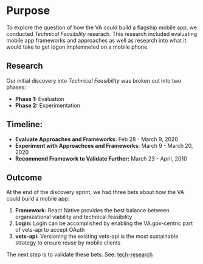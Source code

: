 
# Purpose

To explore the question of how the VA could build a flagship mobile app, we conducted *Technical Feasibility* reserach. This research included evaluating mobile app frameworks and approaches as well as research into what it would take to get logon implemneted on a mobile phone. 

## Research
Our initial discovery into *Technical Feasibility* was broken out into two phases:
- **Phase 1:** Evaluation
- **Phase 2:** Experimentation


## Timeline: 

- **Evaluate Approaches and Frameworks:** Feb 28 - March 9, 2020
- **Experiment with Approachces and Frameworks:** March 9 - March 20, 2020
- **Recommend Framework to Validate Further:** March 23 - April, 2010

## Outcome

At the end of the discovery sprint, we had three bets about how the VA could build a mobile app:
1. **Framework:** React Native provides the best balance between organizational viability and technical feasibility
2. **Login:** Login can be accomplished by enabling the VA.gov-centric part of vets-api to accept OAuth
3. **vets-api:** Versioning the existing vets-api is the most sustainable strategy to ensure reuse by mobile clients

The next step is to validate these bets. See: [tech-research](https://github.com/department-of-veterans-affairs/va.gov-team/tree/master/products/va-mobile-app/tech-research)





